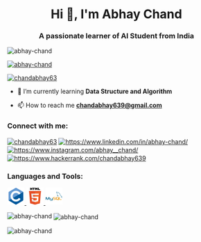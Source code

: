 <h1 align="center">Hi 👋, I'm Abhay Chand</h1>
<h3 align="center">A passionate learner of AI Student from India</h3>

<p align="left"> <img src="https://komarev.com/ghpvc/?username=abhay-chand&label=Profile%20views&color=0e75b6&style=flat" alt="abhay-chand" /> </p>

<p align="left"> <a href="https://github.com/ryo-ma/github-profile-trophy"><img src="https://github-profile-trophy.vercel.app/?username=abhay-chand" alt="abhay-chand" /></a> </p>

<p align="left"> <a href="https://twitter.com/chandabhay63" target="blank"><img src="https://img.shields.io/twitter/follow/chandabhay63?logo=twitter&style=for-the-badge" alt="chandabhay63" /></a> </p>

- 🌱 I’m currently learning **Data Structure and Algorithm**

- 📫 How to reach me **chandabhay639@gmail.com**

<h3 align="left">Connect with me:</h3>
<p align="left">
<a href="https://twitter.com/chandabhay63" target="blank"><img align="center" src="https://raw.githubusercontent.com/rahuldkjain/github-profile-readme-generator/master/src/images/icons/Social/twitter.svg" alt="chandabhay63" height="30" width="40" /></a>
<a href="https://linkedin.com/in/https://www.linkedin.com/in/abhay-chand/" target="blank"><img align="center" src="https://raw.githubusercontent.com/rahuldkjain/github-profile-readme-generator/master/src/images/icons/Social/linked-in-alt.svg" alt="https://www.linkedin.com/in/abhay-chand/" height="30" width="40" /></a>
<a href="https://instagram.com/https://www.instagram.com/abhay__chand/" target="blank"><img align="center" src="https://raw.githubusercontent.com/rahuldkjain/github-profile-readme-generator/master/src/images/icons/Social/instagram.svg" alt="https://www.instagram.com/abhay__chand/" height="30" width="40" /></a>
<a href="https://www.hackerrank.com/https://www.hackerrank.com/chandabhay639" target="blank"><img align="center" src="https://raw.githubusercontent.com/rahuldkjain/github-profile-readme-generator/master/src/images/icons/Social/hackerrank.svg" alt="https://www.hackerrank.com/chandabhay639" height="30" width="40" /></a>
</p>

<h3 align="left">Languages and Tools:</h3>
<p align="left"> <a href="https://www.cprogramming.com/" target="_blank" rel="noreferrer"> <img src="https://raw.githubusercontent.com/devicons/devicon/master/icons/c/c-original.svg" alt="c" width="40" height="40"/> </a> <a href="https://www.w3.org/html/" target="_blank" rel="noreferrer"> <img src="https://raw.githubusercontent.com/devicons/devicon/master/icons/html5/html5-original-wordmark.svg" alt="html5" width="40" height="40"/> </a> <a href="https://www.mysql.com/" target="_blank" rel="noreferrer"> <img src="https://raw.githubusercontent.com/devicons/devicon/master/icons/mysql/mysql-original-wordmark.svg" alt="mysql" width="40" height="40"/> </a> </p>

<p><img align="left" src="https://github-readme-stats.vercel.app/api/top-langs?username=abhay-chand&show_icons=true&locale=en&layout=compact" alt="abhay-chand" /></p>

<p>&nbsp;<img align="center" src="https://github-readme-stats.vercel.app/api?username=abhay-chand&show_icons=true&locale=en" alt="abhay-chand" /></p>

<p><img align="center" src="https://github-readme-streak-stats.herokuapp.com/?user=abhay-chand&" alt="abhay-chand" /></p>
